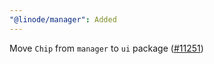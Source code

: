 ```yaml
---
"@linode/manager": Added
---
```


Move `Chip` from `manager` to `ui` package ([#11251](https://github.com/linode/manager/pull/11251))
